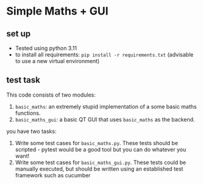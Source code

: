 # Simple Maths + GUI

## set up

- Tested using python 3.11
- to install all requirements: `pip install -r requirements.txt` (advisable to use a new virtual environment)

## test task

This code consists of two modules:

1. `basic_maths`: an extremely stupid implementation of a some basic maths functions.
2. `basic_maths_gui`: a basic QT GUI that uses `basic_maths` as the backend.

you have two tasks:

1. Write some test cases for `basic_maths.py`. These tests should be scripted - pytest would be a good tool but you can do whatever you want!
2. Write some test cases for `basic_maths_gui.py`. These tests could be manually executed, but should be written using an established test framework such as cucumber